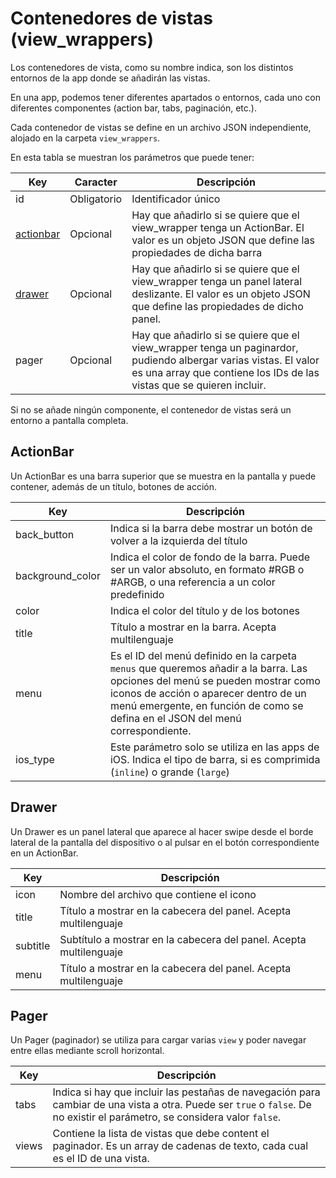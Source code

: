 # Contenedores de vistas (view_wrappers)

Los contenedores de vista, como su nombre indica, son los distintos entornos de la app donde se añadirán las vistas.

En una app, podemos tener diferentes apartados o entornos, cada uno con diferentes componentes (action bar, tabs, paginación, etc.).

Cada contenedor de vistas se define en un archivo JSON independiente, alojado en la carpeta `view_wrappers`.

En esta tabla se muestran los parámetros que puede tener:

  | Key  | Caracter | Descripción |
  | ------------- | ------------- | ------------- |
  | id | Obligatorio | Identificador único |
  | [actionbar](#actionbar) | Opcional | Hay que añadirlo si se quiere que el view_wrapper tenga un ActionBar. El valor es un objeto JSON que define las propiedades de dicha barra |
  | [drawer](#drawer) | Opcional | Hay que añadirlo si se quiere que el view_wrapper tenga un panel lateral deslizante. El valor es un objeto JSON que define las propiedades de dicho panel. |
  | pager | Opcional | Hay que añadirlo si se quiere que el view_wrapper tenga un paginardor, pudiendo albergar varias vistas. El valor es una array que contiene los IDs de las vistas que se quieren incluir. |
  
Si no se añade ningún componente, el contenedor de vistas será un entorno a pantalla completa.

  
  
## ActionBar
Un ActionBar es una barra superior que se muestra en la pantalla y puede contener, además de un título, botones de acción.
  
  | Key  | Descripción |
  | ------------- | ------------- |
  | back_button | Indica si la barra debe mostrar un botón de volver a la izquierda del título |
  | background_color | Indica el color de fondo de la barra. Puede ser un valor absoluto, en formato #RGB o #ARGB, o una referencia a un color predefinido |
  | color | Indica el color del título y de los botones |
  | title | Título a mostrar en la barra. Acepta multilenguaje |
  | menu | Es el ID del menú definido en la carpeta `menus` que queremos añadir a la barra. Las opciones del menú se pueden mostrar como iconos de acción o aparecer dentro de un menú emergente, en función de como se defina en el JSON del menú correspondiente. |
  | ios_type | Este parámetro solo se utiliza en las apps de iOS. Indica el tipo de barra, si es comprimida (`inline`) o grande (`large`)  |
  
  

    
  
## Drawer
Un Drawer es un panel lateral que aparece al hacer swipe desde el borde lateral de la pantalla del dispositivo o al pulsar en el botón correspondiente en un ActionBar.
  
  | Key  | Descripción |
  | ------------- | ------------- |
  | icon | Nombre del archivo que contiene el icono |
  | title | Título a mostrar en la cabecera del panel. Acepta multilenguaje |
  | subtitle | Subtítulo a mostrar en la cabecera del panel. Acepta multilenguaje |
  | menu | Título a mostrar en la cabecera del panel. Acepta multilenguaje |
  
  
  
  ## Pager
Un Pager (paginador) se utiliza para cargar varias `view` y poder navegar entre ellas mediante scroll horizontal. 
  
  | Key  | Descripción |
  | ------------- | ------------- |
  | tabs | Indica si hay que incluir las pestañas de navegación para cambiar de una vista a otra. Puede ser `true` o `false`. De no existir el parámetro, se considera valor `false`. |
  | views | Contiene la lista de vistas que debe content el paginador. Es un array de cadenas de texto, cada cual es el ID de una vista. |
  
  
  
  

